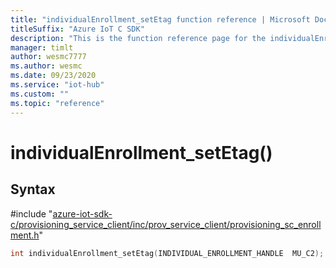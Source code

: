 ```yaml
---                             
title: "individualEnrollment_setEtag function reference | Microsoft Docs" 
titleSuffix: "Azure IoT C SDK"            
description: "This is the function reference page for the individualEnrollment_setEtag() function in the Azure IoT C SDK. This SDK is used with Azure IoT Hub and Azure IoT Hub Device Provisioning Service"            
manager: timlt                 
author: wesmc7777              
ms.author: wesmc               
ms.date: 09/23/2020                    
ms.service: "iot-hub"             
ms.custom: ""                
ms.topic: "reference"        
---                            
```


# individualEnrollment_setEtag()

## Syntax

\#include "[azure-iot-sdk-c/provisioning_service_client/inc/prov_service_client/provisioning_sc_enrollment.h](../provisioning-sc-enrollment-h.md)"  
```C
int individualEnrollment_setEtag(INDIVIDUAL_ENROLLMENT_HANDLE  MU_C2);
```

